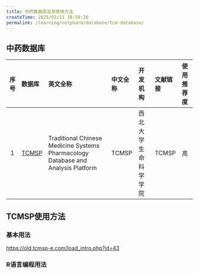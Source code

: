 ```yaml
---
title: 中药数据库及其使用方法
createTime: 2025/02/11 18:56:26
permalink: /learning/netpharm/database/tcm-database/
---
```


## **中药数据库**
|序号|数据库|英文全称|中文全称|开发机构|文献链接|使用推荐度|
|:--:|:-----|:-----|:-----|:-----|:-----|:-----|
|1|[TCMSP](https://old.tcmsp-e.com/tcmsp.php)|Traditional Chinese Medicine Systems Pharmacology Database and Analysis Platform|TCMSP|西北大学生命科学学院|TCMSP|高|



## **TCMSP使用方法**
### **基本用法**
https://old.tcmsp-e.com/load_intro.php?id=43

### **R语言编程用法**

## 